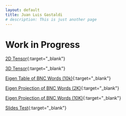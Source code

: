 ```yaml
---
layout: default
title: Juan Luis Gastaldi
# description: This is just another page
---
```


# Work in Progress

[2D Tensor](./assets/graphs/pmi.html){:target="_blank"}

[3D Tensor](./assets/graphs/3D.html){:target="_blank"}

[Eigen Table of BNC Words (10k)](./assets/graphs/bnc_w_10k_table.html){:target="_blank"}

[Eigen Projection of BNC Words (2K)](./assets/graphs/bnc_w_2k_proj.html){:target="_blank"}

[Eigen Projection of BNC Words (10K)](./assets/graphs/bnc_w_10k_proj.html){:target="_blank"}

[Slides Test](./assets/graphs/slides.html){:target="_blank"}